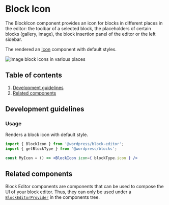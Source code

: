# Block Icon

The BlockIcon component provides an icon for blocks in different places in the editor: the toolbar of a selected block, the placeholders of certain blocks (gallery, image), the block insertion panel of the editor or the left sidebar.

The rendered an [Icon](https://github.com/WordPress/gutenberg/tree/master/packages/components/src/icon) component with default styles.

![Image block icons in various places](https://make.wordpress.org/core/files/2020/08/image-block-icons-in-various-places.png)

## Table of contents

1. [Development guidelines](#development-guidelines)
2. [Related components](#related-components)


## Development guidelines

### Usage

Renders a block icon with default style.

```jsx
import { BlockIcon } from '@wordpress/block-editor';
import { getBlockType } from '@wordpress/blocks';

const MyIcon = () => <BlockIcon icon={ blockType.icon } />
```


## Related components

Block Editor components are components that can be used to compose the UI of your block editor. Thus, they can only be used under a [`BlockEditorProvider`](https://github.com/WordPress/gutenberg/blob/master/packages/block-editor/src/components/provider/README.md) in the components tree. 
